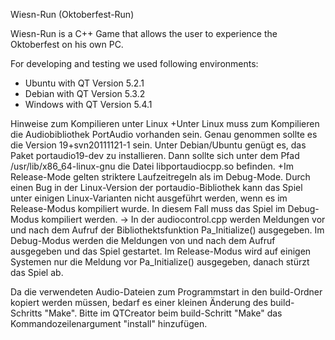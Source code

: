 Wiesn-Run (Oktoberfest-Run) 

Wiesn-Run is a C++ Game that allows the user to experience the Oktoberfest on his own PC.

For developing and testing we used following environments:

 - Ubuntu with QT Version 5.2.1
 - Debian with QT Version 5.3.2
 - Windows with QT Version 5.4.1

Hinweise zum Kompilieren unter Linux
+Unter Linux muss zum Kompilieren die Audiobibliothek PortAudio vorhanden sein. Genau genommen sollte es die Version 19+svn20111121-1 sein. Unter Debian/Ubuntu genügt es, das Paket portaudio19-dev zu installieren. Dann sollte sich unter dem Pfad /usr/lib/x86_64-linux-gnu die Datei libportaudiocpp.so befinden.
+Im Release-Mode gelten striktere Laufzeitregeln als im Debug-Mode. Durch einen Bug in der Linux-Version der portaudio-Bibliothek kann das Spiel unter einigen Linux-Varianten nicht ausgeführt werden, wenn es im Release-Modus kompiliert wurde. In diesem Fall muss das Spiel im Debug-Modus kompiliert werden.
 -> In der audiocontrol.cpp werden Meldungen vor und nach dem Aufruf der Bibliothektsfunktion Pa_Initialize() ausgegeben. Im Debug-Modus werden die Meldungen von und nach dem Aufruf ausgegeben und das Spiel gestartet. Im Release-Modus wird auf einigen Systemen nur die Meldung vor Pa_Initialize() ausgegeben, danach stürzt das Spiel ab.

Da die verwendeten Audio-Dateien zum Programmstart in den build-Ordner kopiert werden müssen, bedarf es einer kleinen Änderung des build-Schritts "Make". Bitte im QTCreator beim build-Schritt "Make" das Kommandozeilenargument "install" hinzufügen.

